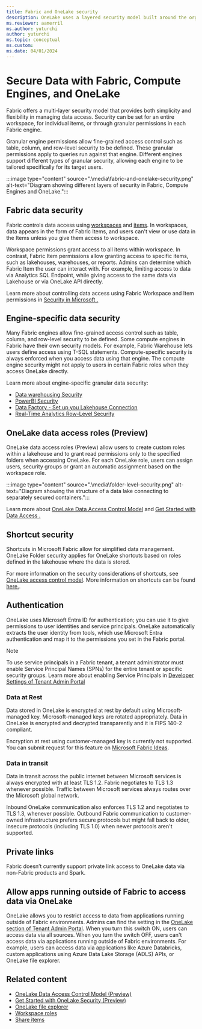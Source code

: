 ```yaml
---
title: Fabric and OneLake security
description: OneLake uses a layered security model built around the organizational structure of experiences within Microsoft Fabric. Learn more about OneLake security.
ms.reviewer: aamerril
ms.author: yuturchi
author: yuturchi
ms.topic: conceptual
ms.custom:
ms.date: 04/01/2024
---
```


# Secure Data with Fabric, Compute Engines, and OneLake

Fabric offers a multi-layer security model that provides both simplicity and flexibility in managing data access. Security can be set for an entire workspace, for individual items, or through granular permissions in each Fabric engine.

Granular engine permissions allow fine-grained access control such as table, column, and row-level security to be defined. These granular permissions apply to queries run against that engine. Different engines support different types of granular security, allowing each engine to be tailored specifically for its target users.

:::image type="content" source=".\media\fabric-and-onelake-security.png" alt-text="Diagram showing different layers of security in Fabric, Compute Engines and OneLake.":::

## Fabric data security

Fabric controls data access using [workspaces](../../get-started/workspaces.md) and [items](../../get-started/fabric-terminology.md#general-terms). In workspaces, data appears in the form of Fabric Items, and users can't view or use data in the Items unless you give them access to workspace.

Workspace permissions grant access to all items within workspace. In contrast,
Fabric Item permissions allow granting access to specific items, such as lakehouses, warehouses, or reports. Admins can determine which Fabric Item the user can interact with. For example, limiting access to data via Analytics SQL Endpoint, while giving access to the same data via Lakehouse or via OneLake API directly.

Learn more about controlling data access using Fabric Workspace and Item permissions in [Security in Microsoft .](../../security/security-overview.md)

## Engine-specific data security

Many Fabric engines allow fine-grained access control such as table, column, and row-level security to be defined. Some compute engines in Fabric have their own security models. For example, Fabric Warehouse lets users define access using T-SQL statements. Compute-specific security is always enforced when you access data using that engine. The compute engine security might not apply to users in certain Fabric roles when they access OneLake directly.

Learn more about engine-specific granular data security:

- [Data warehousing Security](../../data-warehouse/security.md)
- [PowerBI Security](/power-bi/enterprise/service-admin-power-bi-security)
- [Data Factory - Set up you Lakehouse Connection](../../data-factory/connector-lakehouse-overview.md)
- [Real-Time Analytics Row-Level Security](/azure/data-explorer/kusto/management/row-level-security-policy)

## OneLake data access roles (Preview)

OneLake data access roles (Preview) allow users to create custom roles within a lakehouse and to grant read permissions only to the specified folders when accessing OneLake. For each OneLake role, users can assign users, security groups or grant an automatic assignment based on the workspace role.

:::image type="content" source=".\media\folder-level-security.png" alt-text="Diagram showing the structure of a data lake connecting to separately secured containers.":::

Learn more about [OneLake Data Access Control Model](./data-access-control-model.md) and [Get Started with Data Access .](./get-started-data-access-roles.md)

## Shortcut security

Shortcuts in Microsoft Fabric allow for simplified data management.
OneLake Folder security applies for OneLake shortcuts based on roles defined in the lakehouse where the data is stored.

For more information on the security considerations of shortcuts, see [OneLake access control model](./data-access-control-model.md). More information on shortcuts can be found [here.](../onelake-shortcuts.md#types-of-shortcuts).

## Authentication

OneLake uses Microsoft Entra ID for authentication; you can use it to give permissions to user identities and service principals. OneLake automatically extracts the user identity from tools, which use Microsoft Entra authentication and map it to the permissions you set in the Fabric portal.

> [!NOTE]
> To use service principals in a Fabric tenant, a tenant administrator must enable Service Principal Names (SPNs) for the entire tenant or specific security groups. Learn more about enabling Service Principals in [Developer Settings of Tenant Admin Portal](../../admin/tenant-settings-index.md#developer-settings)

### Data at Rest

Data stored in OneLake is encrypted at rest by default using Microsoft-managed key. Microsoft-managed keys are rotated appropriately. Data in OneLake is encrypted and decrypted transparently and it is FIPS 140-2 compliant.

Encryption at rest using customer-managed key is currently not supported. You can submit request for this feature on [Microsoft Fabric Ideas](https://ideas.fabric.microsoft.com/).

### Data in transit

Data in transit across the public internet between Microsoft services is always encrypted with at least TLS 1.2. Fabric negotiates to TLS 1.3 whenever possible. Traffic between Microsoft services always routes over the Microsoft global network.

Inbound OneLake communication also enforces TLS 1.2 and negotiates to TLS 1.3, whenever possible. Outbound Fabric communication to customer-owned infrastructure prefers secure protocols but might fall back to older, insecure protocols (including TLS 1.0) when newer protocols aren't supported.

## Private links

Fabric doesn’t currently support private link access to OneLake data via non-Fabric products and Spark.

## Allow apps running outside of Fabric to access data via OneLake

OneLake allows you to restrict access to data from applications running outside of Fabric environments. Admins can find the setting in the [OneLake section of Tenant Admin Portal](../../admin/tenant-settings-index.md#onelake-settings).
When you turn this switch ON, users can access data via all sources. When you turn the switch OFF, users can't access data via applications running outside of Fabric environments. For example, users can access data via applications like Azure Databricks, custom applications using Azure Data Lake Storage (ADLS) APIs, or OneLake file explorer.

## Related content

- [OneLake Data Access Control Model (Preview)](./data-access-control-model.md)
- [Get Started with OneLake Security (Preview)](./get-started-security.md)
- [OneLake file explorer](../onelake-file-explorer.md)
- [Workspace roles](../../get-started/roles-workspaces.md)
- [Share items](../../get-started/share-items.md)
